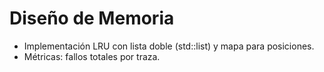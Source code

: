 # Diseño de Memoria
- Implementación LRU con lista doble (std::list) y mapa para posiciones.
- Métricas: fallos totales por traza.
